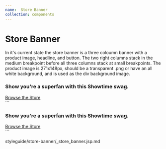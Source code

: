 ```yaml
---
name:  Store Banner
collection: components
---
```


# Store Banner

In it's current state the store banner is a three coloumn banner with a product image, headline, and button. The two right columns stack in the medium breakpoint before all three columns stack at small breakpoints.  The product image is 271x148px, should be a transparent .png or have an all white background, and is used as the div background image.

<div class="store-banner">
  <div class="store-banner__inner">
    <div class="store-banner__body">
      <h3 class="store-banner__headline">Show you're a superfan with this Showtime swag.</h3>
      <div class="store-banner__button">
        <a href="" class="button--solid-white">
          Browse the Store
        </a>
      </div>
    </div>
    <div class="store-banner__image" style="background-image: url('http://dev.sho.com/assets/images/styleguide/store-banner/store-image_271x120.png');"></div>
  </div>
</div>
```
<div class="store-banner">
  <div class="store-banner__inner">
    <div class="store-banner__image" style="background-image: url('http://dev.sho.com/assets/images/styleguide/store-banner/store-image_271x120.png');"></div>
    <div class="store-banner__body">
      <h3 class="store-banner__headline">Show you're a superfan with this Showtime swag.</h3>
      <div class="store-banner__button">
        <a href="" class="button--solid-white">
          Browse the Store
        </a>
      </div>
    </div>
  </div>
</div>
```

<jsp-partials>styleguide/store-banner/_store_banner.jsp.md</jsp-partials>